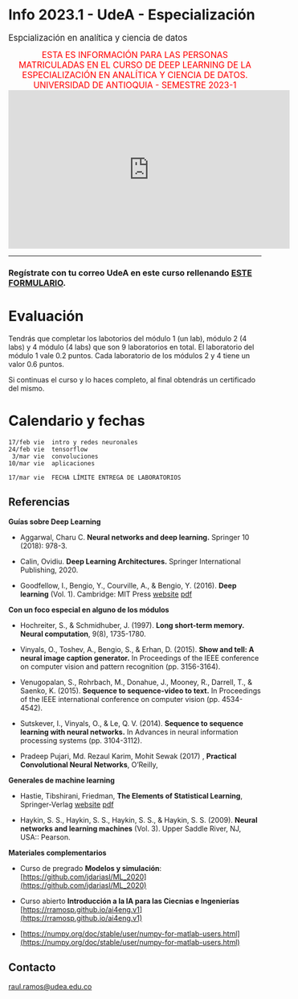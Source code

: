 # Info 2023.1 - UdeA - Especialización 

<big>Espcialización en analítica y ciencia de datos</big>

<center><big> 
<font color='red'>ESTA ES INFORMACIÓN PARA LAS PERSONAS MATRICULADAS EN EL CURSO DE DEEP LEARNING DE LA 
ESPECIALIZACIÓN EN ANALÍTICA Y CIENCIA DE DATOS. UNIVERSIDAD DE ANTIOQUIA - SEMESTRE 2023-1
</font>
</center></big>


<center>
<iframe width="560" height="315"
src="https://www.youtube.com/embed/cx9K-70SbmE"
frameborder="0" 
allow="accelerometer; autoplay; encrypted-media; gyroscope; picture-in-picture" 
allowfullscreen></iframe>
</center>

<p/><p/><hr/>

<h3> Regístrate con tu correo UdeA en este curso rellenando  <a href='https://m5knaekxo6.execute-api.us-west-2.amazonaws.com/dev-v0001/rlxmooc/web/request_invitation/deeplearning.v1/open'>ESTE FORMULARIO</a>. </h3>


<p/>

# Evaluación

Tendrás que completar los labotorios del módulo 1 (un lab), módulo 2 (4 labs) y 4 módulo (4 labs) que son 9 laboratorios en total. El laboratorio del módulo 1 vale 0.2 puntos. Cada laboratorio de los módulos 2 y 4 tiene un valor 0.6 puntos.


Si continuas el curso y lo haces completo, al final obtendrás un certificado del mismo.

# Calendario y fechas


    17/feb vie  intro y redes neuronales
    24/feb vie  tensorflow
     3/mar vie  convoluciones
    10/mar vie  aplicaciones

    17/mar vie  FECHA LÍMITE ENTREGA DE LABORATORIOS



## Referencias

**Guías sobre Deep Learning**

- Aggarwal, Charu C. **Neural networks and deep learning.** Springer 10 (2018): 978-3.

- Calin, Ovidiu. **Deep Learning Architectures.** Springer International Publishing, 2020.

- Goodfellow, I., Bengio, Y., Courville, A., & Bengio, Y. (2016). **Deep learning** (Vol. 1). Cambridge: MIT Press [website](https://www.deeplearningbook.org/) [pdf](https://github.com/janishar/mit-deep-learning-book-pdf)


**Con un foco especial en alguno de los módulos**

- Hochreiter, S., & Schmidhuber, J. (1997). **Long short-term memory. Neural computation**, 9(8), 1735-1780.

- Vinyals, O., Toshev, A., Bengio, S., & Erhan, D. (2015). **Show and tell: A neural image caption generator.** In Proceedings of the IEEE conference on computer vision and pattern recognition (pp. 3156-3164).

- Venugopalan, S., Rohrbach, M., Donahue, J., Mooney, R., Darrell, T., & Saenko, K. (2015). **Sequence to sequence-video to text.** In Proceedings of the IEEE international conference on computer vision (pp. 4534-4542).

- Sutskever, I., Vinyals, O., & Le, Q. V. (2014). **Sequence to sequence learning with neural networks.** In Advances in neural information processing systems (pp. 3104-3112).

- Pradeep Pujari, Md. Rezaul Karim, Mohit Sewak (2017) , **Practical Convolutional Neural Networks**, O’Reilly, 

**Generales de machine learning**

- Hastie, Tibshirani, Friedman, **The Elements of Statistical Learning**, Springer-Verlag [website](https://web.stanford.edu/~hastie/ElemStatLearn/) [pdf](https://web.stanford.edu/~hastie/ElemStatLearn/printings/ESLII_print12.pdf)

- Haykin, S. S., Haykin, S. S., Haykin, S. S., & Haykin, S. S. (2009). **Neural networks and learning machines** (Vol. 3). Upper Saddle River, NJ, USA:: Pearson.

**Materiales complementarios**

- Curso de pregrado **Modelos y simulación**: [https://github.com/jdariasl/ML_2020](https://github.com/jdariasl/ML_2020)

- Curso abierto **Introducción a la IA para las Ciecnias e Ingenierías** [https://rramosp.github.io/ai4eng.v1](https://rramosp.github.io/ai4eng.v1)


- [https://numpy.org/doc/stable/user/numpy-for-matlab-users.html](https://numpy.org/doc/stable/user/numpy-for-matlab-users.html)



## Contacto

[raul.ramos@udea.edu.co](mailto:raul.ramos@udea.edu.co)
